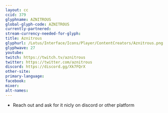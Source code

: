 ```yaml
---
layout: cc
ccid: 379
glyphname: AZNITROUS
global-glyph-code: AZNITROUS
currently-partnered:
stream-currency-needed-for-glyph:
title: Aznitrous
glyphurl: /Lotus/Interface/Icons/Player/ContentCreators/Aznitrous.png
glyphwave: 27
youtube:
twitch: https://twitch.tv/aznitrous
twitter: https://twitter.com/aznitrous
discord: https://discord.gg/Xk7FQrX
other-site:
primary-language:
facebook:
mixer:
alt-names:
---
```

* Reach out and ask for it nicly on discord or other platform
